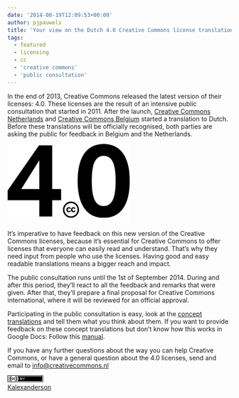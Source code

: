 ```yaml
---
date: '2014-08-19T12:09:53+00:00'
author: pjpauwels
title: 'Your view on the Dutch 4.0 Creative Commons license translations.'
tags:
  - featured
  - licensing
  - cc
  - 'creative commons'
  - 'public consultation'
---
```


In the end of 2013, Creative Commons released the latest version of their licenses: 4.0. These licenses are the result of an intensive public consultation that started in 2011. After the launch, [Creative Commons Netherlands](http://creativecommons.nl/) and [Creative Commons Belgium](http://www.creativecommons.be/) started a translation to Dutch. Before these translations will be officially recognised, both parties are asking the public for feedback in Belgium and the Netherlands.

![Creative Commons 4.0 logo](cc40-itshere-275-e1405956217303.png)

It’s imperative to have feedback on this new version of the Creative Commons licenses, because it’s essential for Creative Commons to offer licenses that everyone can easily read and understand. That’s why they need input from people who use the licenses. Having good and easy readable translations means a bigger reach and impact.

The public consultation runs until the 1st of September 2014. During and after this period, they’ll react to all the feedback and remarks that were given. After that, they’ll prepare a final proposal for Creative Commons international, where it will be reviewed for an official approval.

Participating in the public consultation is easy, look at the [concept translations](https://drive.google.com/folderview?id=0B097P2M8XP7vN09TaExTS2pCSDQ&usp=sharing) and tell them what you think about them. If you want to provide feedback on these concept translations but don’t know how this works in Google Docs: Follow this [manual](https://docs.google.com/document/d/1EFWPlA9sAAvv6fsJgaSrCQJ1YzvBL3ceDxLWT6wZygI/edit#heading=h.h1dwyad1t4x6).

If you have any further questions about the way you can help Creative Commons, or have a general question about the 4.0 licenses, send and email to info@creativecommons.nl

![Creative Commons Creative Commons Attribution 2.0 Generic License](80x15.png 'Creative Commons Creative Commons Attribution 2.0 Generic License')  
[Kalexanderson](https://www.flickr.com/people/kalexanderson/)
